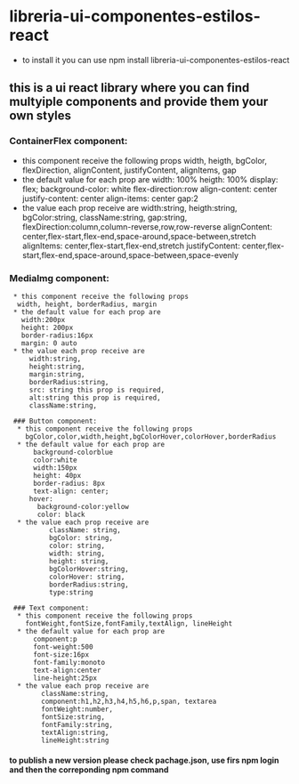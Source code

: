 # libreria-ui-componentes-estilos-react
 - to install it you can use npm install libreria-ui-componentes-estilos-react

## this is a ui react library where you can find multyiple components and provide them your own styles

 ### ContainerFlex component:
  * this component receive the following props
   width, heigth, bgColor, flexDirection, alignContent, justifyContent, alignItems, gap
  * the default value for each prop are
     width: 100%
     heigth: 100%
     display: flex;
     background-color: white
     flex-direction:row
     align-content: center
     justify-content: center
    align-items: center
    gap:2
  * the value each prop receive are
     width:string,
     heigth:string,
     bgColor:string,
     className:string,
     gap:string,
     flexDirection:column,column-reverse,row,row-reverse
     alignContent: center,flex-start,flex-end,space-around,space-between,stretch
     alignItems: center,flex-start,flex-end,stretch
     justifyContent: center,flex-start,flex-end,space-around,space-between,space-evenly

   ### MediaImg component:
     * this component receive the following props
      width, height, borderRadius, margin
     * the default value for each prop are 
       width:200px
       height: 200px
       border-radius:16px
       margin: 0 auto
     * the value each prop receive are  
         width:string,
         height:string,
         margin:string,
         borderRadius:string,
         src: string this prop is required,
         alt:string this prop is required,
         className:string,

     ### Button component: 
      * this component receive the following props
        bgColor,color,width,height,bgColorHover,colorHover,borderRadius
      * the default value for each prop are 
          background-colorblue
          color:white
          width:150px
          height: 40px
          border-radius: 8px
          text-align: center;
         hover:
           background-color:yellow
           color: black
      * the value each prop receive are
              className: string,
              bgColor: string,
              color: string,
              width: string,
              height: string,
              bgColorHover:string,
              colorHover: string,
              borderRadius:string,
              type:string

     ### Text component: 
      * this component receive the following props
        fontWeight,fontSize,fontFamily,textAlign, lineHeight
      * the default value for each prop are
          component:p
          font-weight:500
          font-size:16px
          font-family:monoto
          text-align:center
          line-height:25px
      * the value each prop receive are
            className:string,
            component:h1,h2,h3,h4,h5,h6,p,span, textarea
            fontWeight:number,
            fontSize:string,
            fontFamily:string,
            textAlign:string,
            lineHeight:string  

#### to publish a new version please check pachage.json, use firs npm login and then the correponding npm command
            

     
